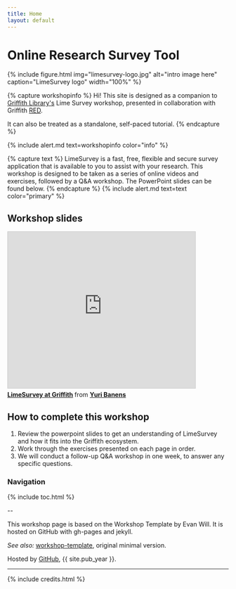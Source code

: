 ```yaml
---
title: Home
layout: default
---
```


# Online Research Survey Tool

{% include figure.html img="limesurvey-logo.jpg" alt="intro image here" caption="LimeSurvey logo" width="100%" %}

{% capture workshopinfo %}
Hi! This site is designed as a companion to [Griffith Library's](https://www.griffith.edu.au/library) Lime Survey workshop, presented in collaboration with Griffith [RED](https://www.griffith.edu.au/research/research-services/researcher-education-development).

It can also be treated as a standalone, self-paced tutorial.
{% endcapture %}

{% include alert.md text=workshopinfo color="info" %}

{% capture text %}
LimeSurvey is a fast, free, flexible and secure survey application that is available to you to assist with your research. This workshop is designed to be taken as a series of online videos and exercises, followed by a Q&A workshop. The PowerPoint slides can be found below. {% endcapture %}
{% include alert.md text=text color="primary" %}


## Workshop slides

<iframe src="https://www.slideshare.net/slideshow/embed_code/key/akp9B2R0hBxAL1" width="427" height="356" frameborder="0" marginwidth="0" marginheight="0" scrolling="no" style="border:1px solid #CCC; border-width:1px; margin-bottom:5px; max-width: 100%;" allowfullscreen> </iframe> <div style="margin-bottom:5px"> <strong> <a href="https://www.slideshare.net/secret/akp9B2R0hBxAL1" title="LimeSurvey at Griffith" target="_blank">LimeSurvey at Griffith</a> </strong> from <strong><a href="https://www.slideshare.net/YuriBanens" target="_blank">Yuri Banens</a></strong> </div>

<!--
<iframe src="https://griffitheduau.sharepoint.com/sites/REDOnlineResearchSurveyToolLimeSurvey/_layouts/15/Doc.aspx?sourcedoc={52781e73-9722-4f2c-bfab-a4dc48e01659}&amp;action=embedview&amp;wdAr=1.7777777777777777" width="610px" height="367px" frameborder="0">Introductory PowerPoint slides for this presentation</a>.</iframe>
 -->
 
## How to complete this workshop

1. Review the powerpoint slides to get an understanding of LimeSurvey and how it fits into the Griffith ecosystem.
2. Work through the exercises presented on each page in order. 
3. We will conduct a follow-up Q&A workshop in one week, to answer any specific questions. 

### Navigation

{% include toc.html %}

--

This workshop page is based on the Workshop Template by Evan Will. It is hosted on GitHub with gh-pages and jekyll.

*See also:* [workshop-template](https://evanwill.github.io/workshop-template/), original minimal version.

Hosted by [GitHub](http://www.github.com/), {{ site.pub_year }}.

------

{% include credits.html %}
